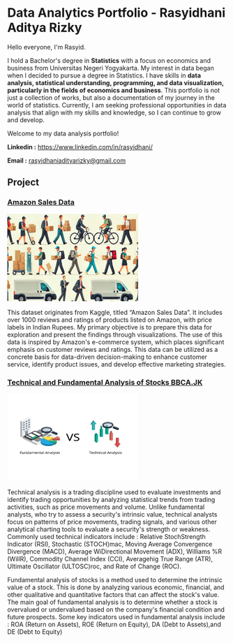 # Data Analytics Portfolio - Rasyidhani Aditya Rizky

Hello everyone, I'm Rasyid.

I hold a Bachelor's degree in **Statistics** with a focus on economics and business from Universitas Negeri Yogyakarta. My interest in data began when I decided to pursue a degree in Statistics. I have skills in **data analysis, statistical understanding, programming, and data visualization, particularly in the fields of economics and business**.
This portfolio is not just a collection of works, but also a documentation of my journey in the world of statistics. Currently, I am seeking professional opportunities in data analysis that align with my skills and knowledge, so I can continue to grow and develop.

Welcome to my data analysis portfolio!

**Linkedin :** https://www.linkedin.com/in/rasyidhani/

**Email :** rasyidhaniadityarizky@gmail.com

## Project

### [Amazon Sales Data]()

<img src="https://github.com/Rasyidhan/github.com-Portofolio/blob/main/Amazon%20Sales/orang%20mengantar%20paket.png" width="300" height="200">

  This dataset originates from Kaggle, titled “Amazon Sales Data”. It includes over 1000 reviews and ratings of products listed on Amazon, with price labels in Indian Rupees. My primary objective is to prepare this data for exploration and present the findings through visualizations. The use of this data is inspired by Amazon's e-commerce system, which places significant emphasis on customer reviews and ratings. This data can be utilized as a concrete basis for data-driven decision-making to enhance customer service, identify product issues, and develop effective marketing strategies.


  ### [Technical and Fundamental Analysis of Stocks BBCA.JK](https://github.com/Rasyidhan/github.com-Portofolio/blob/73f0629cf70eff50b020b52b325d3a1d07f9624f/Stock%20Analysis/Technical_and_Fundamental_Analysis_of_stocks_BBCA.ipynb)

  <img src="https://github.com/Rasyidhan/github.com-Portofolio/blob/73f0629cf70eff50b020b52b325d3a1d07f9624f/Stock%20Analysis/Analisis%20Teknikal%20Atau%20Fundamental.jpg" width="300" height="200">
  
Technical analysis is a trading discipline used to evaluate investments and identify trading opportunities by analyzing statistical trends from trading activities, such as price movements and volume. Unlike fundamental analysts, who try to assess a security's intrinsic value, technical analysts focus on patterns of price movements, trading signals, and various other analytical charting tools to evaluate a security's strength or weakness. Commonly used technical indicators include : Relative StochStrength Indicator (RSI), Stochastic (STOCH)mac, Moving Average Convergence Divergence (MACD), Average WiDirectional Movement (ADX), Williams %R (WillR), Commodity Channel Index (CCI), Averagehig True Range (ATR), Ultimate Oscillator (ULTOSC)roc, and Rate of Change (ROC).

Fundamental analysis of stocks is a method used to determine the intrinsic value of a stock. This is done by analyzing various economic, financial, and other qualitative and quantitative factors that can affect the stock's value. The main goal of fundamental analysis is to determine whether a stock is overvalued or undervalued based on the company's financial condition and future prospects. Some key indicators used in fundamental analysis include : ROA (Return on Assets), ROE (Return on Equity), DA (Debt to Assets),and DE (Debt to Equity)
